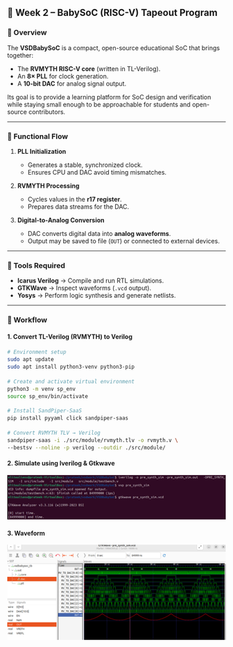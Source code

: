 ## 🚀 Week 2 – BabySoC (RISC-V) Tapeout Program  

### 🔹 Overview  
The **VSDBabySoC** is a compact, open-source educational SoC that brings together:  
- The **RVMYTH RISC-V core** (written in TL-Verilog).  
- An **8× PLL** for clock generation.  
- A **10-bit DAC** for analog signal output.  

Its goal is to provide a learning platform for SoC design and verification while staying small enough to be approachable for students and open-source contributors.  

---

### 🔹 Functional Flow  

1. **PLL Initialization**  
   - Generates a stable, synchronized clock.  
   - Ensures CPU and DAC avoid timing mismatches.  

2. **RVMYTH Processing**  
   - Cycles values in the **r17 register**.  
   - Prepares data streams for the DAC.  

3. **Digital-to-Analog Conversion**  
   - DAC converts digital data into **analog waveforms**.  
   - Output may be saved to file (`OUT`) or connected to external devices.  

---

### 🔹 Tools Required  

- **Icarus Verilog** → Compile and run RTL simulations.  
- **GTKWave** → Inspect waveforms (`.vcd` output).  
- **Yosys** → Perform logic synthesis and generate netlists.  

---

### 🔹 Workflow  

#### 1. Convert TL-Verilog (RVMYTH) to Verilog  
```bash
# Environment setup
sudo apt update
sudo apt install python3-venv python3-pip

# Create and activate virtual environment
python3 -m venv sp_env
source sp_env/bin/activate

# Install SandPiper-SaaS
pip install pyyaml click sandpiper-saas

# Convert RVMYTH TLV → Verilog
sandpiper-saas -i ./src/module/rvmyth.tlv -o rvmyth.v \
--bestsv --noline -p verilog --outdir ./src/module/
```

#### 2. Simulate using Iverilog & Gtkwave  
![pre synth command](presynth_command.png)

#### 3. Waveform  
![pre synth command](presynth_waveform.png)


